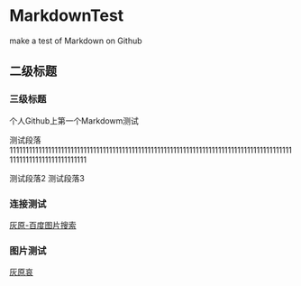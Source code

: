 # MarkdownTest
make a test of Markdown on Github
## 二级标题
### 三级标题
个人Github上第一个Markdowm测试

测试段落1111111111111111111111111111111111111111111111111111111111111111111111111111111111111111111111111111111111111111

测试段落2
测试段落3

### 连接测试
[灰原-百度图片搜索](https://image.baidu.com/search/index?tn=baiduimage&ct=201326592&lm=-1&cl=2&ie=gbk&word=%BB%D2%D4%AD&fr=ala&ala=1&alatpl=adress&pos=0&hs=2&xthttps=111111)

### 图片测试
[灰原哀](https://image.baidu.com/search/detail?ct=503316480&z=0&ipn=d&word=%E7%81%B0%E5%8E%9F&step_word=&hs=2&pn=4&spn=0&di=157838069510&pi=0&rn=1&tn=baiduimagedetail&is=0%2C0&istype=0&ie=utf-8&oe=utf-8&in=&cl=2&lm=-1&st=undefined&cs=2843356393%2C1517385928&os=3379202667%2C2216528144&simid=3350919784%2C247365938&adpicid=0&lpn=0&ln=1965&fr=&fmq=1517313269972_R&fm=&ic=undefined&s=undefined&se=&sme=&tab=0&width=undefined&height=undefined&face=undefined&ist=&jit=&cg=&bdtype=0&oriquery=&objurl=http%3A%2F%2Fp1.s.hjfile.cn%2Fthread%2F201209%2F2012091885925987_284_o.jpg&fromurl=ippr_z2C%24qAzdH3FAzdH3Ffp_z%26e3Bi73twg2_z%26e3Bv54AzdH3Fp5rtvAzdH3F8mnadba0dbdnAzdH3F&gsm=0&rpstart=0&rpnum=0)
